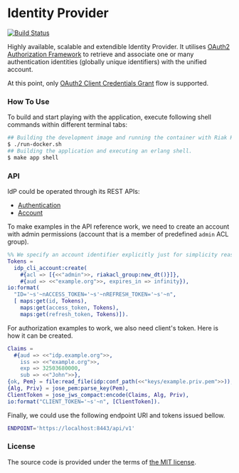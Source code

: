 # Identity Provider

[![Build Status][travis-img]][travis]

Highly available, scalable and extendible Identity Provider.
It utilises [OAuth2 Authorization Framework][rfc6749] to retrieve and associate
one or many authentication identities (globally unique identifiers)
with the unified account.

At this point, only [OAuth2 Client Credentials Grant][rfc6749-client-credentials] flow is supported.



### How To Use

To build and start playing with the application,
execute following shell commands within different terminal tabs:

```bash
## Building the development image and running the container with Riak KV within it..
$ ./run-docker.sh
## Building the application and executing an erlang shell.
$ make app shell
```



### API

IdP could be operated through its REST APIs:

- [Authentication][api-authentication]
- [Account][api-account]

To make examples in the API reference work, we need to create an account with admin permissions (account that is a member of predefined `admin` ACL group).

```erlang
%% We specify an account identifier explicitly just for simplicity reasons
Tokens =
  idp_cli_account:create(
    #{acl => [{<<"admin">>, riakacl_group:new_dt()}]},
    #{aud => <<"example.org">>, expires_in => infinity}),
io:format(
  "ID='~s'~nACCESS_TOKEN='~s'~nREFRESH_TOKEN='~s'~n",
  [ maps:get(id, Tokens),
    maps:get(access_token, Tokens),
    maps:get(refresh_token, Tokens)]).
```

For authorization examples to work, we also need client's token. Here is how it can be created.

```erlang
Claims =
  #{aud => <<"idp.example.org">>,
    iss => <<"example.org">>,
    exp => 32503680000,
    sub => <<"John">>},
{ok, Pem} = file:read_file(idp:conf_path(<<"keys/example.priv.pem">>)),
{Alg, Priv} = jose_pem:parse_key(Pem),
ClientToken = jose_jws_compact:encode(Claims, Alg, Priv),
io:format("CLIENT_TOKEN='~s'~n", [ClientToken]).
```

Finally, we could use the following endpoint URI and tokens issued bellow.

```bash
ENDPOINT='https://localhost:8443/api/v1'
```



### License

The source code is provided under the terms of [the MIT license][license].

[api-account]:https://github.com/foxford/idp/blob/master/API_ACCOUNT.md
[api-authentication]:https://github.com/foxford/idp/blob/master/API_AUTHENTICATION.md
[license]:http://www.opensource.org/licenses/MIT
[rfc6749]:https://tools.ietf.org/html/rfc6749
[rfc6749-client-credentials]:https://tools.ietf.org/html/rfc6749#section-4.4
[travis]:https://travis-ci.org/foxford/idp?branch=master
[travis-img]:https://secure.travis-ci.org/foxford/idp.png?branch=master
